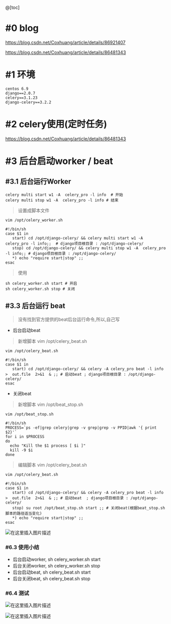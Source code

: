 @[toc]


# #0 blog

https://blog.csdn.net/Coxhuang/article/details/86921407

https://blog.csdn.net/Coxhuang/article/details/86481343



# #1 环境

```
centos 6.9 
django==2.0.7
celery==3.1.23
django-celery==3.2.2
```

# #2 celery使用(定时任务)

[https://blog.csdn.net/Coxhuang/article/details/86481343
](https://blog.csdn.net/Coxhuang/article/details/86481343)


# #3 后台启动worker / beat

## #3.1 后台运行Worker

```
celery multi start w1 -A  celery_pro -l info  # 开始
celery multi stop w1 -A  celery_pro -l info # 结束
```

> 设置成脚本文件


```
vim /opt/celery_worker.sh
```

```
#!/bin/sh 
case $1 in                                        
   start) cd /opt/django-celery/ && celery multi start w1 -A  celery_pro -l info;;  # django项目根目录 : /opt/django-celery/
   stop) cd /opt/django-celery/ && celery multi stop w1 -A  celery_pro -l info;; # django项目根目录 : /opt/django-celery/
   *) echo "require start|stop" ;;     
esac
```

> 使用


```
sh celery_worker.sh start # 开启
sh celery_worker.sh stop # 关闭
```


## #3.3 后台运行 beat

> 没有找到官方提供的beat后台运行命令,所以,自己写

- 后台启动beat


> 新增脚本 vim /opt/celery_beat.sh 


```
vim /opt/celery_beat.sh
```

```
#!/bin/sh
case $1 in  
   start) cd /opt/django-celery/ && celery -A celery_pro beat -l info >  out.file  2>&1  & ;; # 启动beat ; django项目根目录 : /opt/django-celery/
esac 
```


- 关闭beat 

> 新增脚本 vim /opt/beat_stop.sh 

```
vim /opt/beat_stop.sh
```

```
#!/bin/sh               
PROCESS=`ps -ef|grep celery|grep -v grep|grep -v PPID|awk '{ print $2}'`
for i in $PROCESS         
do
  echo "Kill the $1 process [ $i ]"  
  kill -9 $i        
done 
```

> 编辑脚本 vim /opt/celery_beat.sh  

```
vim /opt/celery_beat.sh
```

```
#!/bin/sh
case $1 in  
   start) cd /opt/django-celery/ && celery -A celery_pro beat -l info >  out.file  2>&1  & ;; # 启动beat  ; django项目根目录 : /opt/django-celery/
   stop) su root /opt/beat_stop.sh start ;; # 关闭beat(根据beat_stop.sh脚本的路径适当变化)
   *) echo "require start|stop" ;;
esac 
```


![在这里插入图片描述](https://img-blog.csdnimg.cn/2019021018245453.png)


### #6.3 使用小结
- 后台启动worker, sh celery_worker.sh start
- 后台关闭worker, sh celery_worker.sh stop
- 后台启动beat, sh celery_beat.sh start
- 后台关闭beat, sh celery_beat.sh stop


### #6.4 测试

![在这里插入图片描述](https://img-blog.csdnimg.cn/20190210182540831.png?x-oss-process=image/watermark,type_ZmFuZ3poZW5naGVpdGk,shadow_10,text_aHR0cHM6Ly9ibG9nLmNzZG4ubmV0L0NveGh1YW5n,size_16,color_FFFFFF,t_70)

![在这里插入图片描述](https://img-blog.csdnimg.cn/2019021018260718.png?x-oss-process=image/watermark,type_ZmFuZ3poZW5naGVpdGk,shadow_10,text_aHR0cHM6Ly9ibG9nLmNzZG4ubmV0L0NveGh1YW5n,size_16,color_FFFFFF,t_70)
